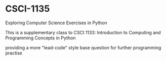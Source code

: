 # CSCI-1135
Exploring Computer Science Exercises in Python 

This is a supplementary class to CSCI 1133: Introduction to Computing and Programming Concepts in Python

providing a more "lead-code" style base question for further programming practise
